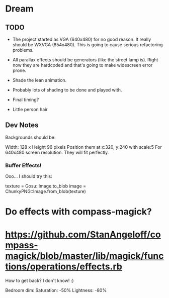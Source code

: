 # Dream

## TODO

- The project started as VGA (640x480) for no good reason.
It really should be WXVGA (854x480).  This is going to cause
serious refactoring problems.

- All parallax effects should be generators (like the street lamp is).
  Right now they are hardcoded and that's going to make widescreen error prone.

- Shade the lean animation.

- Probably lots of shading to be done and played with.

- Final timing?

- Little person hair


## Dev Notes
Backgrounds should be:

Width: 128 x Height 96 pixels
Position them at x:320, y:240 with scale:5
For 640x480 screen resolution.  They will fit perfectly.

### Buffer Effects!

Ooo... I should try this:

texture = Gosu::Image.to_blob
image = ChunkyPNG::Image.from_blob(texture)
# Do effects with compass-magick?
#   https://github.com/StanAngeloff/compass-magick/blob/master/lib/magick/functions/operations/effects.rb

How to get back?  I don't know!  :)


Bedroom dim:
Saturation: -50%
Lightness: -80%
